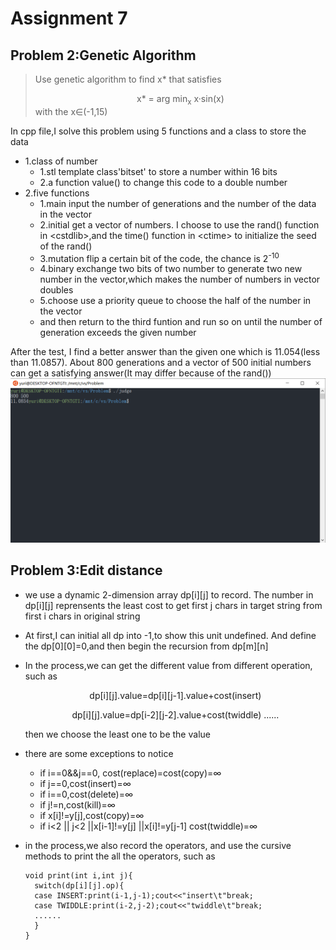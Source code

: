 # Assignment 7
## Problem 2:Genetic Algorithm 
>Use genetic algorithm to find x* that satisfies
><center>x* = arg min<sub>x</sub> x·sin(x)</center>
>with the x∈(-1,15)

In cpp file,I solve this problem using 5 functions and a class to store the data
+ 1.class of number
  + 1.stl template class'bitset' to store a number within 16 bits
  + 2.a function value() to change this code to a double number
+ 2.five functions
    + 1.main
    input the number of generations and the number of the data in the vector
    + 2.initial
    get a vector of numbers. I choose to use the rand() function in \<cstdlib>,and the time() function in \<ctime> to initialize the seed of the rand()
  + 3.mutation
    flip a certain bit of the code, the chance is 2<sup>-10</sup>
   + 4.binary
   exchange two bits of two number to generate two new number in the vector,which makes the number of numbers in vector doubles
   + 5.choose
  use a priority queue to choose the half of the number in the vector
  + and then return to the third funtion and run so on until the number of generation exceeds the given number

After the test, I find a better answer than the given one which is 11.054(less than 11.0857).
About 800 generations and a vector of 500 initial numbers can get a satisfying answer(It may differ because of the rand())
![Image text](result.png)
## Problem 3:Edit distance
+ we use a dynamic 2-dimension array dp[i][j] to record.
The number in dp[i][j] reprensents the least cost to get first j chars in target string from first i chars in original string
+ At first,I can initial all dp into -1,to show this unit undefined. And define the dp[0][0]=0,and then begin the recursion from dp[m][n]
+ In the process,we can get the different value from different operation, such as 
  <center>dp[i][j].value=dp[i][j-1].value+cost(insert)

  dp[i][j].value=dp[i-2][j-2].value+cost(twiddle)
  ......</center>
  then we choose the least one to be the value
+ there are some exceptions to notice
  + if i\==0&&j==0, cost(replace)=cost(copy)=∞
  + if j==0,cost(insert)=∞
  + if i==0,cost(delete)=∞
  + if j!=n,cost(kill)=∞
  + if x[i]!=y[j],cost(copy)=∞
  + if i<2 || j<2 ||x[i-1]!=y[j] ||x[i]!=y[j-1] cost(twiddle)=∞
+ in the process,we also record the operators, and use the cursive methods to print the all the operators, such as
  ```
  void print(int i,int j){
    switch(dp[i][j].op){
    case INSERT:print(i-1,j-1);cout<<"insert\t"break;
    case TWIDDLE:print(i-2,j-2);cout<<"twiddle\t"break;
    ...... 
    }
  }
  ```